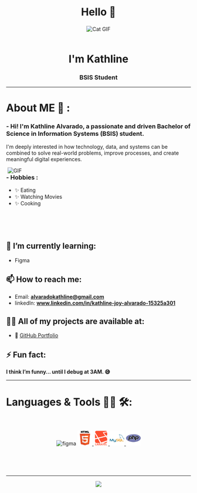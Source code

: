 <h1 align="center">Hello 👋</h1>

<div align="center">
  <img height="300" width="500" alt="Cat GIF" align="center" src="https://media.giphy.com/media/JIX9t2j0ZTN9S/giphy.gif">
</div>

</br>

<h1 align="center">I'm Kathline</h1>
<h3 align="center">BSIS Student</h3>

---
# About ME 💬 :

### - Hi! I'm Kathline Alvarado, a passionate and driven Bachelor of Science in Information Systems (BSIS) student.
I'm deeply interested in how technology, data, and systems can be combined to solve real-world problems, improve processes, and create meaningful digital experiences.

<img hight="400" width="500" alt="GIF" align="right" src="https://github.com/Xx-Ashutosh-xX/Xx-Ashutosh-xX/blob/master/assets/1936.gif">

### - Hobbies : 
- ✨ Eating
- ✨ Watching Movies
- ✨ Cooking


</br>
</br>
</br>

## 🌱 I’m currently learning:
- Figma

## 📫 How to reach me:
- Email: **alvaradokathline@gmail.com**
- linkedIn: **www.linkedin.com/in/kathline-joy-alvarado-15325a301**

## 👨‍💻 All of my projects are available at:
- 🔗 [GitHub Portfolio](https://github.com/Kthalvs/Kthalvs.git)

## ⚡ Fun fact:
**I think I’m funny… until I debug at 3AM. 😅**

---

# Languages & Tools 👨‍💻 🛠:
</br>

<p align="center">
<img src="https://www.vectorlogo.zone/logos/figma/figma-icon.svg" alt="figma" width="120" height="50"/> 


  <a href="https://www.w3.org/html/" target="_blank" rel="noreferrer"> 
    <img src="https://raw.githubusercontent.com/devicons/devicon/master/icons/html5/html5-original-wordmark.svg" alt="html5" width="40" height="40"/> 
  </a> 

  <a href="https://laravel.com/" target="_blank" rel="noreferrer"> 
    <img src="https://raw.githubusercontent.com/devicons/devicon/master/icons/laravel/laravel-plain-wordmark.svg" alt="laravel" width="40" height="40"/> 
  </a> 

  <a href="https://www.mysql.com/" target="_blank" rel="noreferrer"> 
    <img src="https://raw.githubusercontent.com/devicons/devicon/master/icons/mysql/mysql-original-wordmark.svg" alt="mysql" width="40" height="40"/> 
  </a> 

  <a href="https://www.php.net" target="_blank" rel="noreferrer"> 
    <img src="https://raw.githubusercontent.com/devicons/devicon/master/icons/php/php-original.svg" alt="php" width="40" height="40"/> 
  </a> 
</p>

</br>
</br>
</br>


---

<p align="center">
  <a href="https://github.com/anuraghazra/github-readme-stats">
    <img src="https://github-readme-stats.vercel.app/api?username=Kthalvs&show_icons=true&theme=radical"/>
  </a>
</p>
